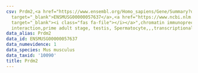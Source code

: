 ```yaml
---
csv: Prdm2,<a href="https://www.ensembl.org/Homo_sapiens/Gene/Summary?db=core;g=ENSMUSG00000057637"
  target="_blank">ENSMUSG00000057637</a>,<a href="https://www.ncbi.nlm.nih.gov/pubmed/25450459"
  target="_blank"><i class="fas fa-file"></i></a>",chromatin immunoprecipitation assay,direct
  interaction,prime adult stage, testis, Spermatocyte,,,transcriptional regulation,
data_alias: Prdm2
data_id: ENSMUSG00000057637
data_numevidence: 1
data_species: Mus musculus
data_taxid: '10090'
title: Prdm2
---
```


